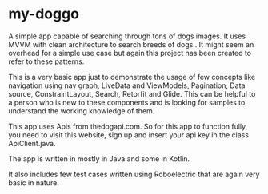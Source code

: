 # my-doggo
A simple app capable of searching through tons of dogs images.
It uses MVVM with clean architecture to search breeds of dogs . It might seem an overhead for a simple use case but again this project has been created to refer to these patterns.

This is a very basic app just to demonstrate the usage of few concepts like navigation using nav graph, LiveData and ViewModels, Pagination, Data source, ConstraintLayout, 
Search, Retorfit and Glide.
This can be helpful to a person who is new to these components and is looking for samples to understand the working knowledge of them.

This app uses Apis from thedogapi.com. So for this app to function fully, you need to visit this website, sign up and insert your api key in the class ApiClient.java.

The app is written in mostly in Java and some in Kotlin.

It also includes few test cases written using Roboelectric that are again very basic in nature.
